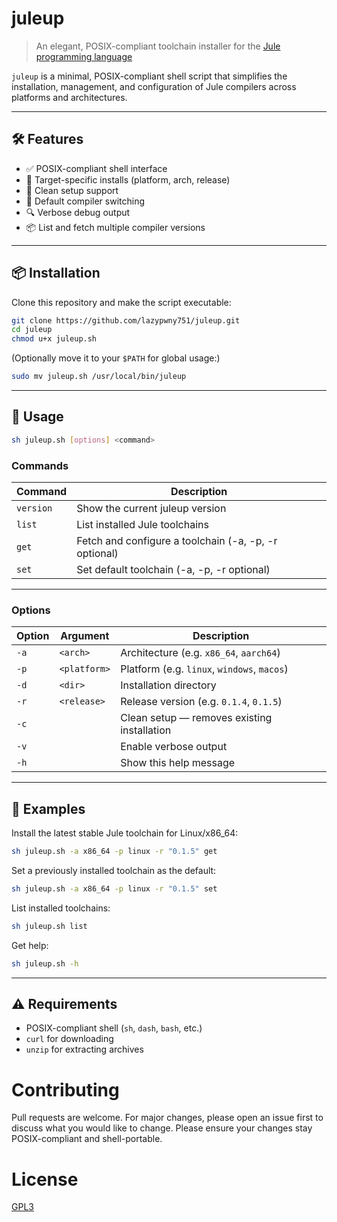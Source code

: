 # juleup

> An elegant, POSIX-compliant toolchain installer for the [Jule programming language](https://jule.dev)

`juleup` is a minimal, POSIX-compliant shell script that simplifies the installation, management, and configuration of Jule compilers across platforms and architectures.

---

## 🛠 Features

- ✅ POSIX-compliant shell interface  
- 🎯 Target-specific installs (platform, arch, release)  
- 🧼 Clean setup support  
- 🔧 Default compiler switching  
- 🔍 Verbose debug output  
- 📦 List and fetch multiple compiler versions  

---

## 📦 Installation

Clone this repository and make the script executable:

```sh
git clone https://github.com/lazypwny751/juleup.git
cd juleup
chmod u+x juleup.sh
```

(Optionally move it to your `$PATH` for global usage:)

```sh
sudo mv juleup.sh /usr/local/bin/juleup
```

---

## 🚀 Usage

```sh
sh juleup.sh [options] <command>
```

### Commands

| Command   | Description                                           |
|-----------|-------------------------------------------------------|
| `version` | Show the current juleup version                       |
| `list`    | List installed Jule toolchains                        |
| `get`     | Fetch and configure a toolchain (-a, -p, -r optional) |
| `set`     | Set default toolchain (-a, -p, -r optional)           |

---

### Options

| Option | Argument     | Description                                 |
|--------|--------------|---------------------------------------------|
| `-a`   | `<arch>`     | Architecture (e.g. `x86_64`, `aarch64`)     |
| `-p`   | `<platform>` | Platform (e.g. `linux`, `windows`, `macos`) |
| `-d`   | `<dir>`      | Installation directory                      |
| `-r`   | `<release>`  | Release version (e.g. `0.1.4`, `0.1.5`)  |
| `-c`   |              | Clean setup — removes existing installation |
| `-v`   |              | Enable verbose output                        |
| `-h`   |              | Show this help message                      |

---

## 🧪 Examples

Install the latest stable Jule toolchain for Linux/x86_64:

```sh
sh juleup.sh -a x86_64 -p linux -r "0.1.5" get
```

Set a previously installed toolchain as the default:

```sh
sh juleup.sh -a x86_64 -p linux -r "0.1.5" set
```

List installed toolchains:

```sh
sh juleup.sh list
```

Get help:

```sh
sh juleup.sh -h
```

---

## ⚠️ Requirements

- POSIX-compliant shell (`sh`, `dash`, `bash`, etc.)
- `curl` for downloading
- `unzip` for extracting archives

# Contributing
Pull requests are welcome. For major changes, please open an issue first to discuss what you would like to change.
Please ensure your changes stay POSIX-compliant and shell-portable.

# License
[GPL3](https://choosealicense.com/licenses/gpl-3.0/)
